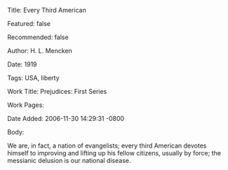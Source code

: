 Title: Every Third American

Featured: false

Recommended: false

Author: H. L. Mencken

Date: 1919

Tags: USA, liberty

Work Title: Prejudices: First Series

Work Pages:  

Date Added: 2006-11-30 14:29:31 -0800

Body:

We are, in fact, a nation of evangelists; every third American devotes himself to improving and lifting up his fellow citizens, usually by force; the messianic delusion is our national disease.


